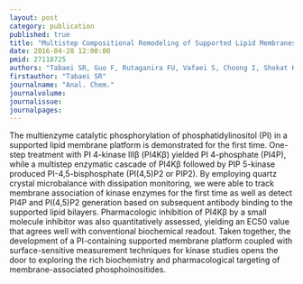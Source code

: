 ```yaml
---
layout: post
category: publication
published: true
title: "Multistep Compositional Remodeling of Supported Lipid Membranes by Interfacially Active Phosphatidylinositol Kinases."
date: 2016-04-28 12:00:00
pmid: 27118725
authors: "Tabaei SR, Guo F, Rutaganira FU, Vafaei S, Choong I, Shokat KM, Glenn JS, Cho NJ"
firstauthor: "Tabaei SR"
journalname: "Anal. Chem."
journalvolume: 
journalissue: 
journalpages: 
---
```


The multienzyme catalytic phosphorylation of phosphatidylinositol (PI) in a supported lipid membrane platform is demonstrated for the first time. One-step treatment with PI 4-kinase IIIβ (PI4Kβ) yielded PI 4-phosphate (PI4P), while a multistep enzymatic cascade of PI4Kβ followed by PIP 5-kinase produced PI-4,5-bisphosphate (PI(4,5)P2 or PIP2). By employing quartz crystal microbalance with dissipation monitoring, we were able to track membrane association of kinase enzymes for the first time as well as detect PI4P and PI(4,5)P2 generation based on subsequent antibody binding to the supported lipid bilayers. Pharmacologic inhibition of PI4Kβ by a small molecule inhibitor was also quantitatively assessed, yielding an EC50 value that agrees well with conventional biochemical readout. Taken together, the development of a PI-containing supported membrane platform coupled with surface-sensitive measurement techniques for kinase studies opens the door to exploring the rich biochemistry and pharmacological targeting of membrane-associated phosphoinositides.

